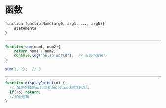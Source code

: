函数
===

```markdown
function functionName(arg0, arg1, ..., argN){
    statements
}
```

---

```javascript
function sum(num1, num2){
    return num1 + num2;
    console.log("hello world");  // 永远不会执行
}

sum(1, 2);  // 3
```

---

```javascript
function displayObject(o) {
  // 如果参数是null或者undefined则立刻返回
  if(!o) return;
  //其他逻辑
}
```